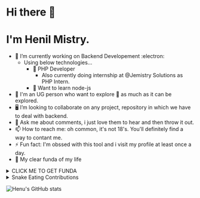 # Hi there 👋
# I'm Henil Mistry.
<!--
**HenilMistry/HenilMistry** is a ✨ _special_ ✨ repository because its `README.md` (this file) appears on your GitHub profile.

Here are some ideas to get you started:

- 🔭 I’m currently working on ...
- 🌱 I’m currently learning ...
- 👯 I’m looking to collaborate on ...
- 🤔 I’m looking for help with ...
- 💬 Ask me about ...
- 📫 How to reach me: ...
- 😄 Pronouns: ...
- ⚡ Fun fact: ...
-->
- 🔭 I’m currently working on Backend Developement :electron:
    - Using below technologies...
      - 🌱 PHP Developer
          - Also currently doing internship at @Jemistry Solutions as PHP Intern.
      - 🌱 Want to learn node-js
- :dart: I'm an UG person who want to explore :crystal_ball: as much as it can be explored.
- :desktop_computer: I’m looking to collaborate on any project, repository in which we have to deal with backend.
- 💬 Ask me about comments, i just love them to hear and then throw it out.
- 📫 How to reach me: oh common, it's not 18's. You'll definitely find a way to contant me.
- ⚡ Fun fact: I'm obssed with this tool and i visit my profile at least once a day.
- :scroll: My clear funda of my life
<details><summary>CLICK ME TO GET FUNDA</summary>
<p>

#### Here it is mentioned!, just close it once you read coz i don't want it to be stolen.:stuck_out_tongue_winking_eye:

```python
import time, depression, notSleep
while True:
    
    eat()
    sleep()
    code()
    repeat()
    
````

</p>
</details>

<details><summary>Snake Eating Contributions</summary>
<p>
    
## Snake	:snake: eating my contribution graph :world_map:
    
![snake gif](https://github.com/HenilMistry/HenilMistry/blob/output/github-contribution-grid-snake.gif)
    
</p>
</details>

![Henu's GitHub stats](https://github-readme-stats.vercel.app/api?username=HenilMistry&show_icons=true&theme=radical)
